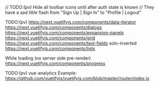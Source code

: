 
// TODO:(pv) Hide all toolbar icons until after auth state is known
//  They have a sad little flash from "Sign Up | Sign In" to "Profile | Logout"

TODO:(pv) https://next.vuetifyjs.com/components/data-iterator
https://next.vuetifyjs.com/components/dialogs
https://next.vuetifyjs.com/components/expansion-panels
https://next.vuetifyjs.com/components/grid
https://next.vuetifyjs.com/components/text-fields
  solo-inverted
https://next.vuetifyjs.com/components/lists

While loading (no server side pre-render)
https://next.vuetifyjs.com/components/progress

TODO:(pv) vue-analytics
  Example: https://github.com/vuetifyjs/vuetifyjs.com/blob/master/router/index.js
